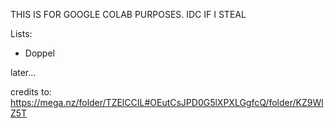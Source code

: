 THIS IS FOR GOOGLE COLAB PURPOSES. IDC IF I STEAL

Lists:
- Doppel

later...

credits to: https://mega.nz/folder/TZElCCIL#OEutCsJPD0G5lXPXLGgfcQ/folder/KZ9WlZ5T